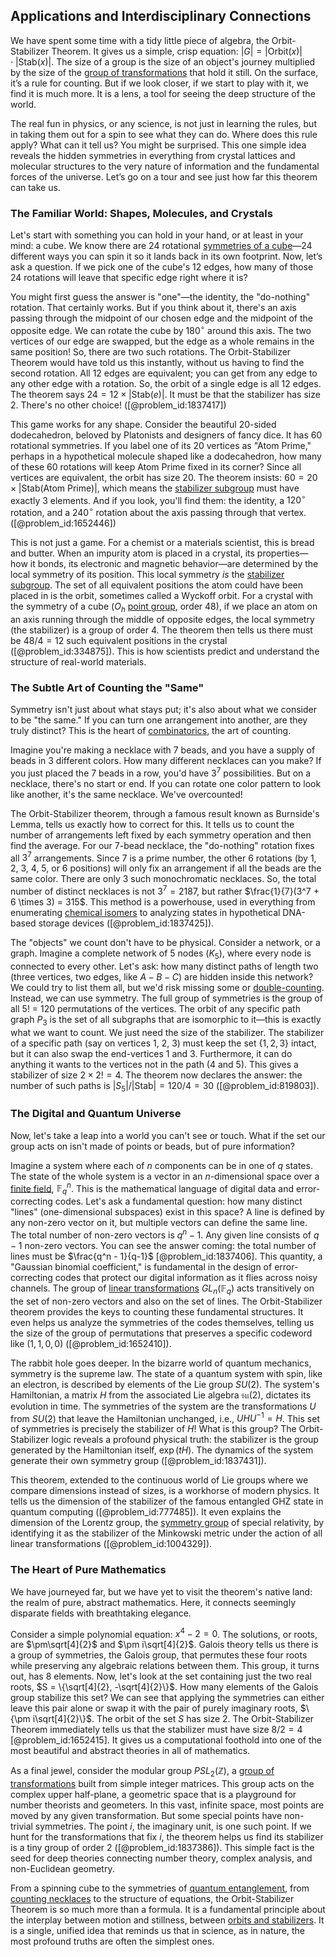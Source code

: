 ## Applications and Interdisciplinary Connections

We have spent some time with a tidy little piece of algebra, the Orbit-Stabilizer Theorem. It gives us a simple, crisp equation: $|G| = |\text{Orbit}(x)| \cdot |\text{Stab}(x)|$. The size of a group is the size of an object's journey multiplied by the size of the [group of transformations](@article_id:174076) that hold it still. On the surface, it’s a rule for counting. But if we look closer, if we start to play with it, we find it is much more. It is a lens, a tool for seeing the deep structure of the world.

The real fun in physics, or any science, is not just in learning the rules, but in taking them out for a spin to see what they can do. Where does this rule apply? What can it tell us? You might be surprised. This one simple idea reveals the hidden symmetries in everything from crystal lattices and molecular structures to the very nature of information and the fundamental forces of the universe. Let’s go on a tour and see just how far this theorem can take us.

### The Familiar World: Shapes, Molecules, and Crystals

Let's start with something you can hold in your hand, or at least in your mind: a cube. We know there are 24 rotational [symmetries of a cube](@article_id:144472)—24 different ways you can spin it so it lands back in its own footprint. Now, let’s ask a question. If we pick one of the cube's 12 edges, how many of those 24 rotations will leave that specific edge right where it is?

You might first guess the answer is "one"—the identity, the "do-nothing" rotation. That certainly works. But if you think about it, there's an axis passing through the midpoint of our chosen edge and the midpoint of the opposite edge. We can rotate the cube by $180^{\circ}$ around this axis. The two vertices of our edge are swapped, but the edge as a whole remains in the same position! So, there are two such rotations. The Orbit-Stabilizer Theorem would have told us this instantly, without us having to find the second rotation. All 12 edges are equivalent; you can get from any edge to any other edge with a rotation. So, the orbit of a single edge is all 12 edges. The theorem says $24 = 12 \times |\text{Stab}(e)|$. It must be that the stabilizer has size 2. There's no other choice! ([@problem_id:1837417])

This game works for any shape. Consider the beautiful 20-sided dodecahedron, beloved by Platonists and designers of fancy dice. It has 60 rotational symmetries. If you label one of its 20 vertices as "Atom Prime," perhaps in a hypothetical molecule shaped like a dodecahedron, how many of these 60 rotations will keep Atom Prime fixed in its corner? Since all vertices are equivalent, the orbit has size 20. The theorem insists: $60 = 20 \times |\text{Stab}(\text{Atom Prime})|$, which means the [stabilizer subgroup](@article_id:136722) must have exactly 3 elements. And if you look, you'll find them: the identity, a $120^{\circ}$ rotation, and a $240^{\circ}$ rotation about the axis passing through that vertex. ([@problem_id:1652446])

This is not just a game. For a chemist or a materials scientist, this is bread and butter. When an impurity atom is placed in a crystal, its properties—how it bonds, its electronic and magnetic behavior—are determined by the local symmetry of its position. This local symmetry *is* the [stabilizer subgroup](@article_id:136722). The set of all equivalent positions the atom could have been placed in is the orbit, sometimes called a Wyckoff orbit. For a crystal with the symmetry of a cube ($O_h$ [point group](@article_id:144508), order 48), if we place an atom on an axis running through the middle of opposite edges, the local symmetry (the stabilizer) is a group of order 4. The theorem then tells us there must be $48 / 4 = 12$ such equivalent positions in the crystal ([@problem_id:334875]). This is how scientists predict and understand the structure of real-world materials.

### The Subtle Art of Counting the "Same"

Symmetry isn't just about what stays put; it's also about what we consider to be "the same." If you can turn one arrangement into another, are they truly distinct? This is the heart of [combinatorics](@article_id:143849), the art of counting.

Imagine you're making a necklace with 7 beads, and you have a supply of beads in 3 different colors. How many different necklaces can you make? If you just placed the 7 beads in a row, you'd have $3^7$ possibilities. But on a necklace, there's no start or end. If you can rotate one color pattern to look like another, it's the same necklace. We've overcounted!

The Orbit-Stabilizer theorem, through a famous result known as Burnside's Lemma, tells us exactly how to correct for this. It tells us to count the number of arrangements left fixed by each symmetry operation and then find the average. For our 7-bead necklace, the "do-nothing" rotation fixes all $3^7$ arrangements. Since 7 is a prime number, the other 6 rotations (by 1, 2, 3, 4, 5, or 6 positions) will only fix an arrangement if all the beads are the same color. There are only 3 such monochromatic necklaces. So, the total number of distinct necklaces is not $3^7 = 2187$, but rather $\frac{1}{7}(3^7 + 6 \times 3) = 315$. This method is a powerhouse, used in everything from enumerating [chemical isomers](@article_id:267817) to analyzing states in hypothetical DNA-based storage devices ([@problem_id:1837425]).

The "objects" we count don't have to be physical. Consider a network, or a graph. Imagine a complete network of 5 nodes ($K_5$), where every node is connected to every other. Let's ask: how many distinct paths of length two (three vertices, two edges, like $A-B-C$) are hidden inside this network? We could try to list them all, but we'd risk missing some or [double-counting](@article_id:152493). Instead, we can use symmetry. The full group of symmetries is the group of all 5! = 120 permutations of the vertices. The orbit of any specific path graph $P_3$ is the set of all subgraphs that are isomorphic to it—this is exactly what we want to count. We just need the size of the stabilizer. The stabilizer of a specific path (say on vertices 1, 2, 3) must keep the set $\{1, 2, 3\}$ intact, but it can also swap the end-vertices 1 and 3. Furthermore, it can do anything it wants to the vertices not in the path (4 and 5). This gives a stabilizer of size $2 \times 2! = 4$. The theorem now declares the answer: the number of such paths is $|S_5|/|\text{Stab}| = 120 / 4 = 30$ ([@problem_id:819803]).

### The Digital and Quantum Universe

Now, let's take a leap into a world you can't see or touch. What if the set our group acts on isn't made of points or beads, but of pure information?

Imagine a system where each of $n$ components can be in one of $q$ states. The state of the whole system is a vector in an $n$-dimensional space over a [finite field](@article_id:150419), $\mathbb{F}_q^n$. This is the mathematical language of digital data and error-correcting codes. Let's ask a fundamental question: how many distinct "lines" (one-dimensional subspaces) exist in this space? A line is defined by any non-zero vector on it, but multiple vectors can define the same line. The total number of non-zero vectors is $q^n - 1$. Any given line consists of $q-1$ non-zero vectors. You can see the answer coming: the total number of lines must be $\frac{q^n - 1}{q-1}$ [@problem_id:1837406]. This quantity, a "Gaussian binomial coefficient," is fundamental in the design of error-correcting codes that protect our digital information as it flies across noisy channels. The group of [linear transformations](@article_id:148639) $GL_n(\mathbb{F}_q)$ acts transitively on the set of non-zero vectors and also on the set of lines. The Orbit-Stabilizer theorem provides the keys to counting these fundamental structures. It even helps us analyze the symmetries of the codes themselves, telling us the size of the group of permutations that preserves a specific codeword like $(1, 1, 0, 0)$ ([@problem_id:1652410]).

The rabbit hole goes deeper. In the bizarre world of quantum mechanics, symmetry is the supreme law. The state of a quantum system with spin, like an electron, is described by elements of the Lie group $SU(2)$. The system's Hamiltonian, a matrix $H$ from the associated Lie algebra $\mathfrak{su}(2)$, dictates its evolution in time. The symmetries of the system are the transformations $U$ from $SU(2)$ that leave the Hamiltonian unchanged, i.e., $UHU^{-1} = H$. This set of symmetries is precisely the stabilizer of $H$! What is this group? The Orbit-Stabilizer logic reveals a profound physical truth: the stabilizer is the group generated by the Hamiltonian itself, $\exp(tH)$. The dynamics of the system generate their own symmetry group ([@problem_id:1837431]).

This theorem, extended to the continuous world of Lie groups where we compare dimensions instead of sizes, is a workhorse of modern physics. It tells us the dimension of the stabilizer of the famous entangled GHZ state in quantum computing ([@problem_id:777485]). It even explains the dimension of the Lorentz group, the [symmetry group](@article_id:138068) of special relativity, by identifying it as the stabilizer of the Minkowski metric under the action of all linear transformations ([@problem_id:1004329]).

### The Heart of Pure Mathematics

We have journeyed far, but we have yet to visit the theorem's native land: the realm of pure, abstract mathematics. Here, it connects seemingly disparate fields with breathtaking elegance.

Consider a simple polynomial equation: $x^4 - 2 = 0$. The solutions, or roots, are $\pm\sqrt[4]{2}$ and $\pm i\sqrt[4]{2}$. Galois theory tells us there is a group of symmetries, the Galois group, that permutes these four roots while preserving any algebraic relations between them. This group, it turns out, has 8 elements. Now, let's look at the set containing just the two real roots, $S = \{\sqrt[4]{2}, -\sqrt[4]{2}\}$. How many elements of the Galois group stabilize this set? We can see that applying the symmetries can either leave this pair alone or swap it with the pair of purely imaginary roots, $\{\pm i\sqrt[4]{2}\}$. The orbit of the set $S$ has size 2. The Orbit-Stabilizer Theorem immediately tells us that the stabilizer must have size $8/2 = 4$ [@problem_id:1652415]. It gives us a computational foothold into one of the most beautiful and abstract theories in all of mathematics.

As a final jewel, consider the modular group $PSL_2(\mathbb{Z})$, a [group of transformations](@article_id:174076) built from simple integer matrices. This group acts on the complex upper half-plane, a geometric space that is a playground for number theorists and geometers. In this vast, infinite space, most points are moved by any given transformation. But some special points have non-trivial symmetries. The point $i$, the imaginary unit, is one such point. If we hunt for the transformations that fix $i$, the theorem helps us find its stabilizer is a tiny group of order 2 ([@problem_id:1837386]). This simple fact is the seed for deep theories connecting number theory, complex analysis, and non-Euclidean geometry.

From a spinning cube to the symmetries of [quantum entanglement](@article_id:136082), from [counting necklaces](@article_id:152433) to the structure of equations, the Orbit-Stabilizer Theorem is so much more than a formula. It is a fundamental principle about the interplay between motion and stillness, between [orbits and stabilizers](@article_id:136973). It is a single, unified idea that reminds us that in science, as in nature, the most profound truths are often the simplest ones.